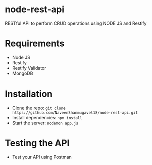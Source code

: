 # node-rest-api
RESTful API to perform CRUD operations using NODE JS and Restify

# Requirements
- Node JS
- Restify
- Restify Validator
- MongoDB

# Installation
- Clone the repo: `git clone https://github.com/NaveenShanmugavel18/node-rest-api.git`
- Install dependencies: `npm install`
- Start the server: `nodemon app.js`

# Testing the API
- Test your API using Postman
